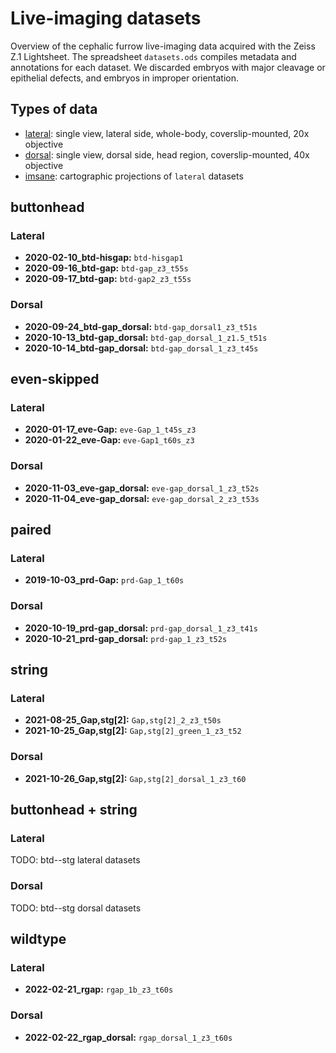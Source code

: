 # Live-imaging datasets

Overview of the cephalic furrow live-imaging data acquired with the Zeiss Z.1
Lightsheet. The spreadsheet `datasets.ods` compiles metadata and annotations
for each dataset. We discarded embryos with major cleavage or epithelial
defects, and embryos in improper orientation.

## Types of data

- [lateral](lateral): single view, lateral side, whole-body, coverslip-mounted, 20x objective
- [dorsal](dorsal): single view, dorsal side, head region, coverslip-mounted, 40x objective
- [imsane](imsane): cartographic projections of `lateral` datasets

## buttonhead

### Lateral

- **2020-02-10_btd-hisgap:** `btd-hisgap1`
- **2020-09-16_btd-gap:** `btd-gap_z3_t55s`
- **2020-09-17_btd-gap:** `btd-gap2_z3_t55s`

### Dorsal

- **2020-09-24_btd-gap_dorsal:** `btd-gap_dorsal1_z3_t51s`
- **2020-10-13_btd-gap_dorsal:** `btd-gap_dorsal_1_z1.5_t51s`
- **2020-10-14_btd-gap_dorsal:** `btd-gap_dorsal_1_z3_t45s`

## even-skipped

### Lateral

- **2020-01-17_eve-Gap:** `eve-Gap_1_t45s_z3`
- **2020-01-22_eve-Gap:** `eve-Gap1_t60s_z3`

### Dorsal

- **2020-11-03_eve-gap_dorsal:** `eve-gap_dorsal_1_z3_t52s`
- **2020-11-04_eve-gap_dorsal:** `eve-gap_dorsal_2_z3_t53s`

## paired

### Lateral

- **2019-10-03_prd-Gap:** `prd-Gap_1_t60s`

### Dorsal

- **2020-10-19_prd-gap_dorsal:** `prd-gap_dorsal_1_z3_t41s`
- **2020-10-21_prd-gap_dorsal:** `prd-gap_1_z3_t52s`

## string

### Lateral

- **2021-08-25_Gap,stg[2]:** `Gap,stg[2]_2_z3_t50s`
- **2021-10-25_Gap,stg[2]:** `Gap,stg[2]_green_1_z3_t52`

### Dorsal

- **2021-10-26_Gap,stg[2]:** `Gap,stg[2]_dorsal_1_z3_t60`

## buttonhead + string

### Lateral

TODO: btd--stg lateral datasets

### Dorsal

TODO: btd--stg dorsal datasets

## wildtype

### Lateral

- **2022-02-21_rgap:** `rgap_1b_z3_t60s`

### Dorsal

- **2022-02-22_rgap_dorsal:** `rgap_dorsal_1_z3_t60s`

